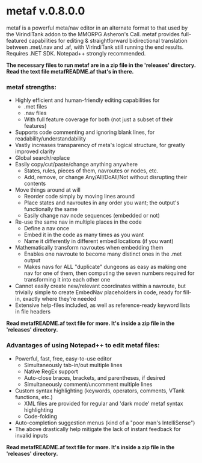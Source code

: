 # metaf v.0.8.0.0
metaf is a powerful meta/nav editor in an alternate format to that used by the VirindiTank addon to the MMORPG Asheron's Call. metaf provides full-featured capabilities for editing & straightforward bidirectional translation between .met/.nav and .af, with VirindiTank still running the end results. Requires .NET SDK. Notepad++ strongly recommended.

**The necessary files to run metaf are in a zip file in the 'releases' directory. Read the text file metafREADME.af that's in there.**

### metaf strengths:
* Highly efficient and human-friendly editing capabilities for
  - .met files
  - .nav files
  - With full feature coverage for both (not just a subset of their features)
* Supports code commenting and ignoring blank lines, for readability/understandability
* Vastly increases transparency of meta's logical structure, for greatly improved clarity
* Global search/replace
* Easily copy/cut/paste/change anything anywhere
  - States, rules, pieces of them, navroutes or nodes, etc.
  - Add, remove, or change Any/All/DoAll/Not without disrupting their contents
* Move things around at will
  - Reorder code simply by moving lines around
  - Place states and navroutes in any order you want; the output's functionally the same
  - Easily change nav node sequences (embedded or not)
* Re-use the same nav in multiple places in the code
  - Define a nav once
  - Embed it in the code as many times as you want
  - Name it differently in different embed locations (if you want)
* Mathematically transform navroutes when embedding them
  - Enables one navroute to become many distinct ones in the .met output
  - Makes navs for ALL "duplicate" dungeons as easy as making one nav for one of them, then computing the seven numbers required for transforming it into each other one
* Cannot easily create new/relevant coordinates within a navroute, but trivially simple to create EmbedNav placeholders in code, ready for fill-in, exactly where they're needed
* Extensive help-files included, as well as reference-ready keyword lists in file headers

**Read metafREADME.af text file for more. It's inside a zip file in the 'releases' directory.**

### Advantages of using Notepad++ to edit metaf files:
* Powerful, fast, free, easy-to-use editor
  - Simultaneously tab-in/out multiple lines
  - Native RegEx support
  - Auto-close braces, brackets, and parentheses, if desired
  - Simultaneously comment/uncomment multiple lines
* Custom syntax highlighting (keywords, operators, comments, VTank functions, etc.)
  - XML files are provided for regular and 'dark mode' metaf syntax highlighting
  - Code-folding
* Auto-completion suggestion menus (kind of a "poor man's IntelliSense")
* The above drastically help mitigate the lack of instant feedback for invalid inputs

**Read metafREADME.af text file for more. It's inside a zip file in the 'releases' directory.**
